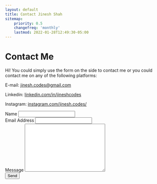```yaml
---
layout: default
title: Contact Jinesh Shah
sitemap:
    priority: 0.5
    changefreq: 'monthly'
    lastmod: 2022-01-28T12:49:30-05:00
---
```


<div id="contact">
  <h1 class="pageTitle">Contact Me</h1>
  <div class="contactContent">
    <p class="intro">Hi! You could simply use the form on the side to contact me or you could contact me on any of the following platforms: </p>
    <p> E-mail: <a href="mailto:jinesh.codes@gmail.com">jinesh.codes@gmail.com</a></p>
    <p> Linkedin: <a href="https://www.linkedin.com/in/jineshcodes/">linkedin.com/in/jineshcodes</a></p>
    <p> Instagram: <a href="https://www.instagram.com/jinesh.codes/">instagram.com/jinesh.codes/</a></p>
  <!-- </div>
  <form action="https://formspree.io/your@mail.com" method="POST">
    <label for="name">Name</label>
    <input type="text" id="name" name="name" class="full-width"><br>
    <label for="email">Email Address</label>
    <input type="email" id="email" name="_replyto" class="full-width"><br>
    <label for="message">Message</label>
    <textarea name="message" id="message" cols="30" rows="10" class="full-width"></textarea><br>
    <input type="submit" value="Send" class="button">
  </form>
</div> -->
</div>
<form
  action="https://formspree.io/f/xgedonzb"
  method="POST"
>
  <label for="name">Name</label>
    <input type="text" id="name" name="name" class="full-width"><br>
    <label for="email">Email Address</label>
    <input type="email" id="email" name="_replyto" class="full-width"><br>
    <label for="message">Message</label>
    <textarea name="message" id="message" cols="30" rows="10" class="full-width"></textarea><br>
  <!-- your other form fields go here -->
   <input type="submit" value="Send" class="button">
</form>
</div>
